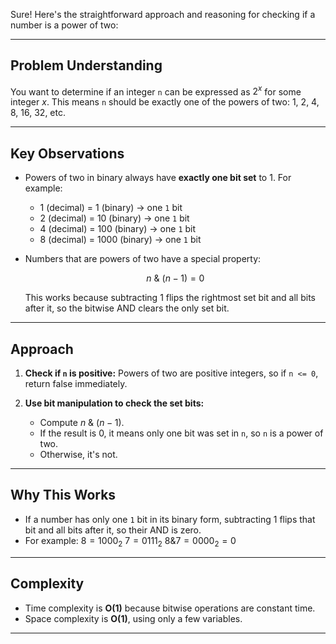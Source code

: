 Sure! Here's the straightforward approach and reasoning for checking if a number is a power of two:

---

## **Problem Understanding**

You want to determine if an integer `n` can be expressed as $2^x$ for some integer $x$.
This means `n` should be exactly one of the powers of two: 1, 2, 4, 8, 16, 32, etc.

---

## **Key Observations**

* Powers of two in binary always have **exactly one bit set** to 1.
  For example:

  * 1 (decimal) = 1 (binary) → one `1` bit
  * 2 (decimal) = 10 (binary) → one `1` bit
  * 4 (decimal) = 100 (binary) → one `1` bit
  * 8 (decimal) = 1000 (binary) → one `1` bit
* Numbers that are powers of two have a special property:

  $$
  n \ \& \ (n - 1) = 0
  $$

  This works because subtracting 1 flips the rightmost set bit and all bits after it, so the bitwise AND clears the only set bit.

---

## **Approach**

1. **Check if `n` is positive:**
   Powers of two are positive integers, so if `n <= 0`, return false immediately.

2. **Use bit manipulation to check the set bits:**

   * Compute $n \ \& \ (n - 1)$.
   * If the result is 0, it means only one bit was set in `n`, so `n` is a power of two.
   * Otherwise, it's not.

---

## **Why This Works**

* If a number has only one `1` bit in its binary form, subtracting 1 flips that bit and all bits after it, so their AND is zero.
* For example:
  $8 = 1000_2$
  $7 = 0111_2$
  $8 \& 7 = 0000_2 = 0$

---

## **Complexity**

* Time complexity is **O(1)** because bitwise operations are constant time.
* Space complexity is **O(1)**, using only a few variables.

---
